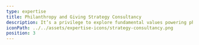 ```yaml
---
type: expertise
title: Philanthropy and Giving Strategy Consultancy
description: It’s a privilege to explore fundamental values powering philanthropic activity. We work with you to identify the issues you care about the most, to then develop a wider charitable strategy, which not only gives life to your original motivations but allows them to grow and widen in scope and reach.
iconPath: ../../assets/expertise-icons/strategy-consultancy.png
position: 3
---
```

